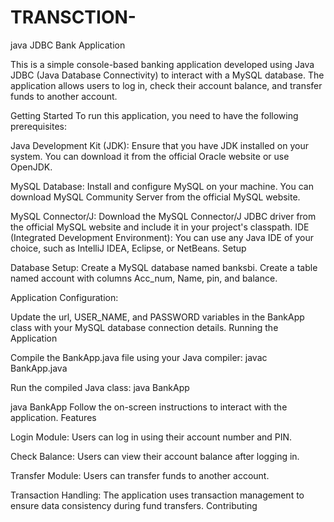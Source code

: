 # TRANSCTION- 
java JDBC Bank Application

This is a simple console-based banking application developed using Java JDBC (Java Database Connectivity) to interact with a MySQL database. 
The application allows users to log in, check their account balance, and transfer funds to another account.

Getting Started
To run this application, you need to have the following prerequisites:

Java Development Kit (JDK): Ensure that you have JDK installed on your system.
You can download it from the official Oracle website or use OpenJDK.

MySQL Database: Install and configure MySQL on your machine.
You can download MySQL Community Server from the official MySQL website.

MySQL Connector/J: Download the MySQL Connector/J JDBC driver from the official MySQL website and include it in your project's classpath.
IDE (Integrated Development Environment): You can use any Java IDE of your choice, such as IntelliJ IDEA, Eclipse, or NetBeans.
Setup

Database Setup:
Create a MySQL database named banksbi.
Create a table named account with columns Acc_num, Name, pin, and balance.






Application Configuration:

Update the url, USER_NAME, and PASSWORD variables in the BankApp class with your MySQL database connection details.
Running the Application


Compile the BankApp.java file using your Java compiler:
javac BankApp.java

Run the compiled Java class:
java BankApp

java BankApp
Follow the on-screen instructions to interact with the application.
Features

Login Module: Users can log in using their account number and PIN.


Check Balance: Users can view their account balance after logging in.


Transfer Module: Users can transfer funds to another account.

Transaction Handling: The application uses transaction management to ensure data consistency during fund transfers.
Contributing


